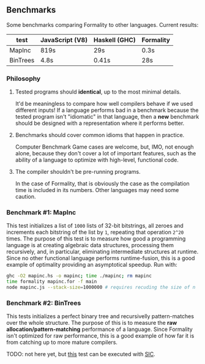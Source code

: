 ## Benchmarks

Some benchmarks comparing Formality to other languages. Current results:

test | JavaScript (V8) | Haskell (GHC) | Formality
--- | --- | --- | --- 
MapInc | 819s | 29s | 0.3s
BinTrees | 4.8s | 0.41s | 28s

### Philosophy

1. Tested programs should **identical**, up to the most minimal details.

    It'd be meaningless to compare how well compilers behave if we used different inputs! If a language performs bad in a benchmark because the tested program isn't "idiomatic" in that language, then a **new** benchmark should be designed with a representation where it performs better.
 
2. Benchmarks should cover common idioms that happen in practice.

    Computer Benchmark Game cases are welcome, but, IMO, not enough alone, because they don't cover a lot of important features, such as the ability of a language to optimize with high-level, functional code.

3. The compiler shouldn't be pre-running programs.

    In the case of Formality, that is obviously the case as the compilation time is included in its numbers. Other languages may need some caution.

### Benchmark #1: MapInc

This test initializes a list of `1000` lists of 32-bit bitstrings, all zeroes and increments each bitstring of the list by `1`, repeating that operation `2^20` times. The purpose of this test is to measure how good a programming language is at creating algebraic data structures, processing them recursively, and, in particular, eliminating intermediate structures at runtime. Since no other functional language performs runtime-fusion, this is a good example of optimality providing an asymptotical speedup. Run with:

```bash
ghc -O2 mapinc.hs -o mapinc; time ./mapinc; rm mapinc
time formality mapinc.for -f main
node mapinc.js --stack-size=1000000 # requires recuding the size of n
```

### Benchmark #2: BinTrees

This tests initializes a perfect binary tree and recursivelly pattern-matches over the whole structure. The purpose of this is to measure the **raw allocation/pattern-matching** performance of a language. Since Formality isn't optimized for raw performance, this is a good example of how far it is from catching up to more mature compilers.

TODO: not here yet, but [this](https://github.com/MaiaVictor/symmetric-interaction-calculus-benchmarks) test can be executed with [SIC](https://github.com/maiavictor/symmetric-interaction-calculus).
